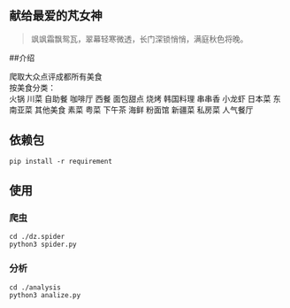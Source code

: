## 献给最爱的芃女神

> 飒飒霜飘鸳瓦，翠幕轻寒微透，长门深锁悄悄，满庭秋色将晚。

##介绍

爬取大众点评成都所有美食<br>
按美食分类：<br> 火锅 川菜 自助餐 咖啡厅 西餐 面包甜点 烧烤 韩国料理 串串香 小龙虾 日本菜 东南亚菜 其他美食 素菜 粤菜 下午茶 海鲜 粉面馆 新疆菜 私房菜 人气餐厅


## 依赖包
```
pip install -r requirement
```

## 使用

### 爬虫
```
cd ./dz.spider
python3 spider.py
```

### 分析
```
cd ./analysis
python3 analize.py
```


